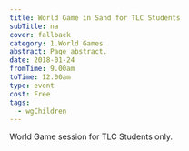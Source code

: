 ```yaml
---
title: World Game in Sand for TLC Students
subTitle: na
cover: fallback
category: 1.World Games
abstract: Page abstract.
date: 2018-01-24
fromTime: 9.00am
toTime: 12.00am
type: event
cost: Free
tags:
  - wgChildren
---
```


World Game session for TLC Students only.

